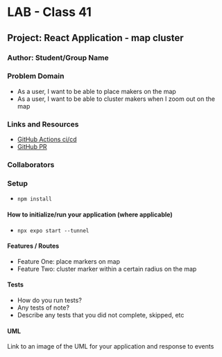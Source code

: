 # LAB - Class 41

## Project: React Application - map cluster

### Author: Student/Group Name

### Problem Domain  

+ As a user, I want to be able to place makers on the map
+ As a user, I want to be able to cluster makers when I zoom out on the map 

### Links and Resources

- [GitHub Actions ci/cd](https://github.com/villafanam/401d51-class-41/pull/1) 
- [GitHub PR](https://github.com/villafanam/401d51-class-41/pull/1) 
<!-- - [Code SandBox]
  + [Lab 41]() -->

### Collaborators

### Setup

- `npm install`

#### How to initialize/run your application (where applicable)

- `npx expo start --tunnel`

#### Features / Routes

- Feature One: place markers on map
- Feature Two: cluster marker within a certain radius on the map

#### Tests

- How do you run tests?
- Any tests of note?
- Describe any tests that you did not complete, skipped, etc

#### UML

Link to an image of the UML for your application and response to events
